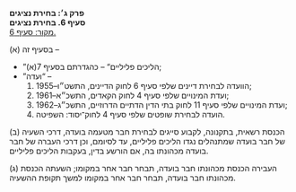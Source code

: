 **פרק ג׳: בחירת נציגים**  
**סעיף 6. בחירת נציגים**  
[מקור: סעיף 6. ](https://he.wikisource.org/wiki/חוק_הכנסת#סעיף_6)  

(א) בסעיף זה –
- ”הליכים פליליים“ – כהגדרתם בסעיף 7(א);
- ”ועדה“ –
  1. הוועדה לבחירת דיינים שלפי סעיף 6 לחוק הדיינים, התשט״ו–1955;
  2. ועדת המינויים שלפי סעיף 4 לחוק הקאדים, התשכ״א–1961;
  3. ועדת המינויים שלפי סעיף 11 לחוק בתי הדין הדתיים הדרוזיים, התשכ״ג–1962;
  4. הועדה לבחירת שופטים שלפי סעיף 4 לחוק־יסוד: השפיטה.

(ב) הכנסת רשאית, בתקנונה, לקבוע סייגים לבחירת חבר מטעמה בועדה, דרכי השעיה של חבר בועדה שמתנהלים נגדו הליכים פליליים, עד לסיומם, וכן דרכי העברה של חבר בועדה מכהונתו בה, אם הורשע בדין, בעקבות הליכים פליליים.

(ג) העבירה הכנסת מכהונתו חבר בועדה, תבחר חבר אחר במקומו; השעתה הכנסת מכהונתו חבר בועדה, תבחר חבר אחר במקומו למשך תקופת ההשעיה.